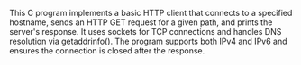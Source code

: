 This C program implements a basic HTTP client that connects to a specified hostname, sends an HTTP GET request for a given path, and prints the server's response. It uses sockets for TCP connections and handles DNS resolution via getaddrinfo(). The program supports both IPv4 and IPv6 and ensures the connection is closed after the response.